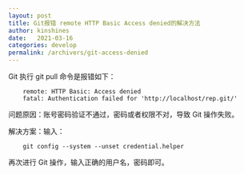 ```yaml
---
layout: post
title: Git报错 remote HTTP Basic Access denied的解决方法
author: kinshines
date:   2021-03-16
categories: develop
permalink: /archivers/git-access-denied
---
```


<p class="lead">Git 执行 git pull 命令是报错如下：</p>

        remote: HTTP Basic: Access denied
        fatal: Authentication failed for 'http://localhost/rep.git/'

问题原因：账号密码验证不通过，密码或者权限不对，导致 Git 操作失败。

解决方案：输入：

        git config --system --unset credential.helper

再次进行 Git 操作，输入正确的用户名，密码即可。